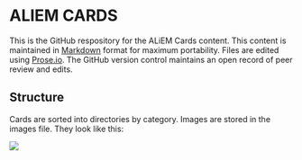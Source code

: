 # ALIEM CARDS

This is the GitHub respository for the ALiEM Cards content. This content is maintained in [Markdown](http://daringfireball.net/projects/markdown/) format for maximum portability. Files are edited using [Prose.io](http://www.prose.io). The GitHub version control maintains an open record of peer review and edits.

## Structure

Cards are sorted into directories by category. Images are stored in the images file. They look like this:

![]({{site.baseurl}}//images/logo-horizontal-color.png)

